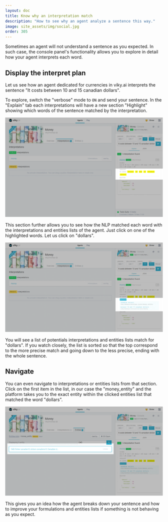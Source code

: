 ```yaml
---
layout: doc
title: Know why an interpretation match
description: "How to see why an agent analyze a sentence this way."
image: site_assets/img/social.jpg
order: 305
---
```


Sometimes an agent will not understand a sentence as you expected. In such case, the console panel's functionality allows you to explore in detail how your agent interprets each word.

## Display the interpret plan

Let us see how an agent dedicated for currencies in viky.ai interprets the sentence "It costs between 10 and 15 canadian dollars".

To explore, switch the "verbose" mode to `ON` and send your sentence. In the "Explain" tab each interpretations will have a new section "Highlight" showing which words of the sentence matched by the interpretation.

![Console highlight section screenshot](img/01_console_highlight.png "With option 'verbose' a new section appears")

This section further allows you to see how the NLP matched each word with the interpretations and entities lists of the agent. Just click on one of the highlighted words. Let us click on "dollars".

![Console highlight detail screenshot](img/02_console_highlight_details.png "Matching candidates for a word")

You will see a list of potentials interpretations and entities lists match for "dollars". If you watch closely, the list is sorted so that the top correspond to the more precise match and going down to the less precise, ending with the whole sentence.

## Navigate

You can even navigate to interpretations or entities lists from that section. Click on the first item in the list, in our case the "money_entity" and the platform takes you to the exact entity within the clicked entities list that matched the word "dollars".

![Navigate from highlight screenshot](img/03_console_navigation.png "Navigate from the highlight list")

This gives you an idea how the agent breaks down your sentence and how to improve your formulations and entities lists if something is not behaving as you expect.

